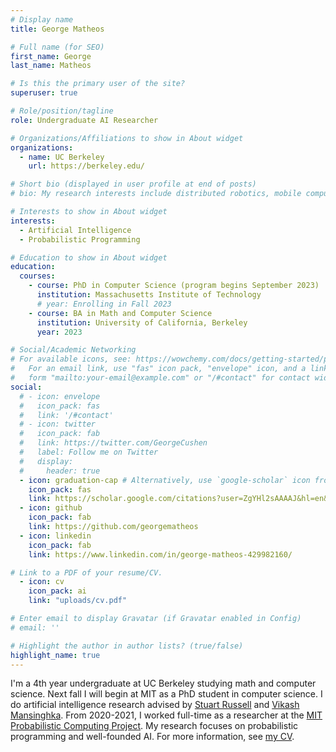 ```yaml
---
# Display name
title: George Matheos

# Full name (for SEO)
first_name: George
last_name: Matheos

# Is this the primary user of the site?
superuser: true

# Role/position/tagline
role: Undergraduate AI Researcher

# Organizations/Affiliations to show in About widget
organizations:
  - name: UC Berkeley
    url: https://berkeley.edu/

# Short bio (displayed in user profile at end of posts)
# bio: My research interests include distributed robotics, mobile computing and programmable matter.

# Interests to show in About widget
interests:
  - Artificial Intelligence
  - Probabilistic Programming

# Education to show in About widget
education:
  courses:
    - course: PhD in Computer Science (program begins September 2023)
      institution: Massachusetts Institute of Technology
      # year: Enrolling in Fall 2023
    - course: BA in Math and Computer Science
      institution: University of California, Berkeley
      year: 2023

# Social/Academic Networking
# For available icons, see: https://wowchemy.com/docs/getting-started/page-builder/#icons
#   For an email link, use "fas" icon pack, "envelope" icon, and a link in the
#   form "mailto:your-email@example.com" or "/#contact" for contact widget.
social:
  # - icon: envelope
  #   icon_pack: fas
  #   link: '/#contact'
  # - icon: twitter
  #   icon_pack: fab
  #   link: https://twitter.com/GeorgeCushen
  #   label: Follow me on Twitter
  #   display:
  #     header: true
  - icon: graduation-cap # Alternatively, use `google-scholar` icon from `ai` icon pack
    icon_pack: fas
    link: https://scholar.google.com/citations?user=ZgYHl2sAAAAJ&hl=en&oi=sra
  - icon: github
    icon_pack: fab
    link: https://github.com/georgematheos
  - icon: linkedin
    icon_pack: fab
    link: https://www.linkedin.com/in/george-matheos-429982160/

# Link to a PDF of your resume/CV.
  - icon: cv
    icon_pack: ai
    link: "uploads/cv.pdf"

# Enter email to display Gravatar (if Gravatar enabled in Config)
# email: ''

# Highlight the author in author lists? (true/false)
highlight_name: true
---
```


I'm a 4th year undergraduate at UC Berkeley studying math and computer science.  Next fall I will begin at MIT as a PhD student in computer science.  I do artificial intelligence research advised by [Stuart Russell](https://people.eecs.berkeley.edu/~russell/) and [Vikash Mansinghka](http://probcomp.csail.mit.edu/principal-investigator/).  From 2020-2021, I worked full-time as a researcher at the [MIT Probabilistic Computing Project](http://probcomp.csail.mit.edu/).   My research focuses on probabilistic programming and well-founded AI.  For more information, see [my CV](uploads/cv.pdf).

<link rel="stylesheet" href="https://cdn.jsdelivr.net/gh/jpswalsh/academicons@1/css/academicons.min.css">